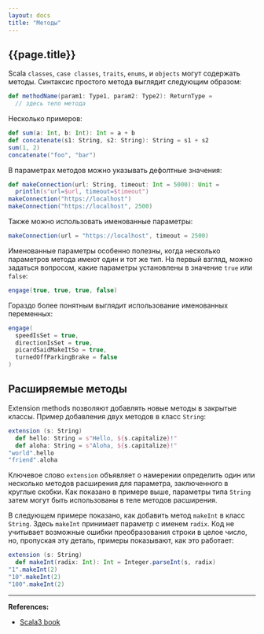 ```yaml
---
layout: docs
title: "Методы"
---
```


## {{page.title}}

Scala `classes`, `case classes`, `traits`, `enums`, и `objects` могут содержать методы. 
Синтаксис простого метода выглядит следующим образом:

```scala
def methodName(param1: Type1, param2: Type2): ReturnType =
  // здесь тело метода
```

Несколько примеров:

```scala mdoc
def sum(a: Int, b: Int): Int = a + b
def concatenate(s1: String, s2: String): String = s1 + s2
sum(1, 2)
concatenate("foo", "bar")
```

В параметрах методов можно указывать дефолтные значения:

```scala mdoc
def makeConnection(url: String, timeout: Int = 5000): Unit =
  println(s"url=$url, timeout=$timeout")
makeConnection("https://localhost") 
makeConnection("https://localhost", 2500) 
```

Также можно использовать именованные параметры:

```scala mdoc
makeConnection(url = "https://localhost", timeout = 2500)
```

Именованные параметры особенно полезны, когда несколько параметров метода имеют один и тот же тип. 
На первый взгляд, можно задаться вопросом, какие параметры установлены в значение `true` или `false`:

```scala
engage(true, true, true, false)
```

Гораздо более понятным выглядит использование именованных переменных:

```scala
engage(
  speedIsSet = true,
  directionIsSet = true,
  picardSaidMakeItSo = true,
  turnedOffParkingBrake = false
)
```

## Расширяемые методы

Extension methods позволяют добавлять новые методы в закрытые классы. 
Пример добавления двух методов в класс `String`:

```scala mdoc
extension (s: String)
  def hello: String = s"Hello, ${s.capitalize}!"
  def aloha: String = s"Aloha, ${s.capitalize}!"
"world".hello
"friend".aloha
```

Ключевое слово `extension` объявляет о намерении определить один или несколько методов расширения для параметра, 
заключенного в круглые скобки. 
Как показано в примере выше, параметры типа `String` затем могут быть использованы в теле методов расширения.

В следующем примере показано, как добавить метод `makeInt` в класс `String`. 
Здесь `makeInt` принимает параметр с именем `radix`. 
Код не учитывает возможные ошибки преобразования строки в целое число, но, пропуская эту деталь, примеры показывают, как это работает:

```scala mdoc
extension (s: String)
  def makeInt(radix: Int): Int = Integer.parseInt(s, radix)
"1".makeInt(2)
"10".makeInt(2)
"100".makeInt(2)
```

---

**References:**
- [Scala3 book](https://docs.scala-lang.org/scala3/book/taste-methods.html)
